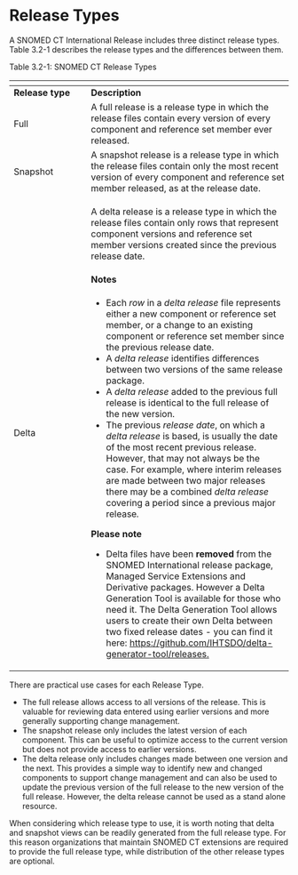 # Release Types

A SNOMED CT International Release includes three distinct release types. Table 3.2-1 describes the release types and the differences between them.

Table 3.2-1: SNOMED CT Release Types

<table data-header-hidden data-full-width="true"><thead><tr><th width="123.296875"></th><th></th></tr></thead><tbody><tr><td><strong>Release type</strong></td><td><strong>Description</strong></td></tr><tr><td>Full</td><td>A full release is a release type in which the release files contain every version of every component and reference set member ever released.</td></tr><tr><td>Snapshot</td><td>A snapshot release is a release type in which the release files contain only the most recent version of every component and reference set member released, as at the release date.</td></tr><tr><td>Delta</td><td><p>A delta release is a release type in which the release files contain only rows that represent component versions and reference set member versions created since the previous release date. </p><h4 id="id-3.2releasetypes-notes">Notes</h4><ul><li>Each <em>row</em> in a <em>delta release</em> file represents either a new component or reference set member, or a change to an existing component or reference set member since the previous release date.</li><li>A <em>delta release</em> identifies differences between two versions of the same release package. </li><li>A <em>delta release</em> added to the previous full release is identical to the full release of the new version.</li><li>The previous <em>release date</em>, on which a <em>delta release</em> is based, is usually the date of the most recent previous release. However, that may not always be the case. For example, where interim releases are made between two major releases there may be a combined <em>delta release</em> covering a period since a previous major release<em>.</em> </li></ul><p><strong>Please note</strong> </p><ul><li>Delta files have been <strong>removed</strong> from the SNOMED International release package, Managed Service Extensions and Derivative packages.  However a Delta Generation Tool is available for those who need it. The Delta Generation Tool allows users to create their own Delta between two fixed release dates - you can find it here: <a href="https://github.com/IHTSDO/delta-generator-tool/releases">https://github.com/IHTSDO/delta-generator-tool/releases.</a></li></ul></td></tr></tbody></table>

There are practical use cases for each Release Type.

* The full release allows access to all versions of the release. This is valuable for reviewing data entered using earlier versions and more generally supporting change management.
* The snapshot release only includes the latest version of each component. This can be useful to optimize access to the current version but does not provide access to earlier versions.
* The delta release only includes changes made between one version and the next. This provides a simple way to identify new and changed components to support change management and can also be used to update the previous version of the full release to the new version of the full release. However, the delta release cannot be used as a stand alone resource.

When considering which release type to use, it is worth noting that delta and snapshot views can be readily generated from the full release type. For this reason organizations that maintain SNOMED CT extensions are required to provide the full release type, while distribution of the other release types are optional.

